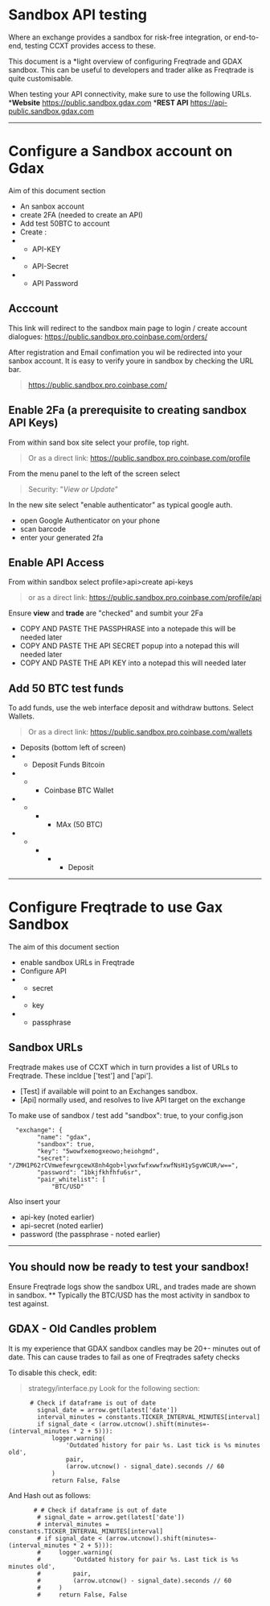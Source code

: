 # Sandbox API testing
Where an exchange provides a sandbox for risk-free integration, or end-to-end, testing CCXT provides access to these.

This document is a *light overview of configuring Freqtrade and GDAX sandbox.
This can be useful to developers and trader alike as Freqtrade is quite customisable.

When testing your API connectivity, make sure to use the following URLs.
***Website**
https://public.sandbox.gdax.com
***REST API**
https://api-public.sandbox.gdax.com

---
# Configure a Sandbox account on Gdax
Aim of this document section
- An sanbox account
- create 2FA (needed to create an API)
- Add test 50BTC to account 
- Create :
- - API-KEY
- - API-Secret
- - API Password

## Acccount

This link will redirect to the sandbox main page to login / create account dialogues:
https://public.sandbox.pro.coinbase.com/orders/

After registration and Email confimation you wil be redirected into your sanbox account.  It is easy to verify youre in sandbox by checking the URL bar.
> https://public.sandbox.pro.coinbase.com/

## Enable 2Fa (a prerequisite to creating sandbox API Keys)
From within sand box site select your profile, top right.
>Or as a direct link: https://public.sandbox.pro.coinbase.com/profile

From the menu panel to the left of the screen select 
> Security: "*View or Update*"

In the new site select "enable authenticator" as typical google auth. 
- open Google Authenticator on your phone
- scan barcode 
- enter your generated 2fa 

## Enable API Access 
From within sandbox select profile>api>create api-keys
>or as a direct link: https://public.sandbox.pro.coinbase.com/profile/api

Ensure **view** and **trade**  are "checked" and sumbit your 2Fa
- COPY AND PASTE THE PASSPHRASE into a notepade this will be needed later
- COPY AND PASTE THE API SECRET popup into a notepad this will needed later
- COPY AND PASTE THE API KEY into a notepad this will needed later

## Add 50 BTC test funds
To add funds, use the web interface deposit and withdraw buttons.
Select Wallets.
> Or as a direct link: https://public.sandbox.pro.coinbase.com/wallets

- Deposits (bottom left of screen)
- - Deposit Funds Bitcoin 
- - - Coinbase BTC Wallet 
- - - - MAx (50 BTC) 
- - - - - Deposit

---
# Configure Freqtrade to use Gax Sandbox 

The aim of this document section
 - enable sandbox URLs in Freqtrade
 - Configure API 
 - - secret
 - - key
 - - passphrase
 
## Sandbox URLs
Freqtrade makes use of CCXT which in turn provides a list of URLs to Freqtrade. 
These incldue ['test'] and ['api']. 
- [Test] if available will point to an Exchanges sandbox. 
- [Api] normally used, and resolves to live API target on the exchange 

To make use of sandbox / test add "sandbox": true, to your config.json
```
  "exchange": {
        "name": "gdax",
        "sandbox": true,
        "key": "5wowfxemogxeowo;heiohgmd",
        "secret": "/ZMH1P62rCVmwefewrgcewX8nh4gob+lywxfwfxwwfxwfNsH1ySgvWCUR/w==",
        "password": "1bkjfkhfhfu6sr",
        "pair_whitelist": [
            "BTC/USD"
```
Also insert your 
- api-key  (noted earlier)
- api-secret (noted earlier)
- password (the passphrase - noted earlier)

---
## You should now be ready to test your sandbox!
Ensure Freqtrade logs show the sandbox URL, and trades made are shown in sandbox.
** Typically the  BTC/USD has the most activity in sandbox to test against. 

## GDAX - Old Candles problem
It is my experience that GDAX sandbox candles may be 20+- minutes out of date. This can cause trades to fail as one of Freqtrades safety checks 

To disable this check, edit: 
>strategy/interface.py
Look for the following section:
```
      # Check if dataframe is out of date
        signal_date = arrow.get(latest['date'])
        interval_minutes = constants.TICKER_INTERVAL_MINUTES[interval]
        if signal_date < (arrow.utcnow().shift(minutes=-(interval_minutes * 2 + 5))):
            logger.warning(
                'Outdated history for pair %s. Last tick is %s minutes old',
                pair,
                (arrow.utcnow() - signal_date).seconds // 60
            )
            return False, False
```

And Hash out as follows:
```
       # # Check if dataframe is out of date
        # signal_date = arrow.get(latest['date'])
        # interval_minutes = constants.TICKER_INTERVAL_MINUTES[interval]
        # if signal_date < (arrow.utcnow().shift(minutes=-(interval_minutes * 2 + 5))):
        #     logger.warning(
        #         'Outdated history for pair %s. Last tick is %s minutes old',
        #         pair,
        #         (arrow.utcnow() - signal_date).seconds // 60
        #     )
        #     return False, False
 ```










